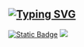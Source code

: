 ## [![Typing SVG](https://readme-typing-svg.demolab.com?font=Fira+Code&weight=600&duration=1600&pause=3000&color=F718A8&vCenter=true&repeat=false&random=true&width=150&height=25&lines=Hi+there+%F0%9F%91%8B)](https://git.io/typing-svg)
<a href="https://discord.com/users/467353545272721420"><img alt="Static Badge" src="https://img.shields.io/badge/Discord-suzucudzi-8941ff?style=flat-square"></img></a>
![](https://komarev.com/ghpvc/?username=setletint&style=flat-square&color=blueviolet)
